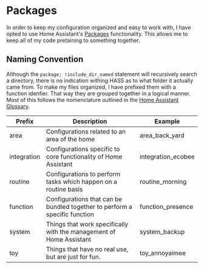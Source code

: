 # Packages

In order to keep my configuration organized and easy to work with, I have opted 
to use Home Assistant's 
[Packages](https://www.home-assistant.io/docs/configuration/packages/) 
functionality. This allows me to keep all of my code pretaining to something
together.

## Naming Convention

Although the ```package: !include_dir_named``` statement will recursively
search a directory, there is no indication withing HASS as to what folder it
actually came from. To make my files organized, I have prefixed them with a
function idenfier. That way they are grouped together in a logical manner. Most
of this follows the nomenclature outlined in the [Home Assistant Glossary](https://www.home-assistant.io/docs/glossary/).

Prefix | Description | Example
--- | --- | ---
area | Configurations related to an area of the home | area_back_yard
integration | Configurations specific to core functionality of Home Assistant | integration_ecobee
routine | Configurations to perform tasks which happen on a routine basis | routine_morning
function | Configurations that can be bundled together to perform a specific function | function_presence
system | Things that work specifically with the management of Home Assistant | system_backup
toy | Things that have no real use, but are just for fun. | toy_annoyaimee